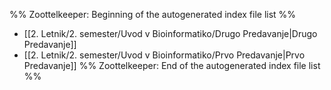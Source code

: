 %% Zoottelkeeper: Beginning of the autogenerated index file list  %%
-  [[2. Letnik/2. semester/Uvod v Bioinformatiko/Drugo Predavanje|Drugo Predavanje]]
-  [[2. Letnik/2. semester/Uvod v Bioinformatiko/Prvo Predavanje|Prvo Predavanje]]
%% Zoottelkeeper: End of the autogenerated index file list  %%
